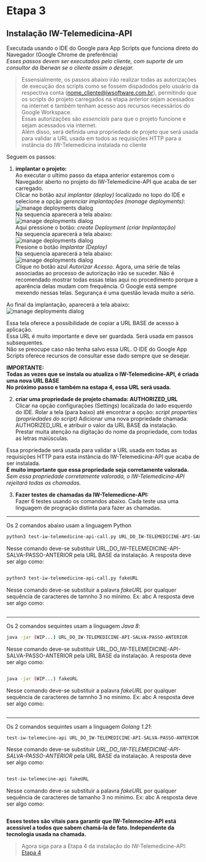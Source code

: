 # Etapa 3  
## Instalação IW-Telemedicina-API
  

Executada usando o IDE do Google para App Scripts que funciona direto do Navegador (Google Chrome de preferência)  
*Esses passos devem ser executados pelo cliente, com suporte de um consultor da Iberwan se o cliente assim o desejar.*
  
>Essensialmente, os passos abaixo irão realizar todas as autorizações de execução dos scripts como se fossem dispadodos pelo usuário da respectiva conta (<nome_cliente@iwsoftware.com.br>),
permitindo que os scripts do projeto carregados na etapa anterior sejam acessados na internet e também tenham acesso aos recursos necessários do Google Workspace.  
Essas autorizações são *essenciais* para que o projeto funcione e sejam acessados via internet.  
Além disso, será definida uma propriedade de projeto que será usada para validar a URL usada em todos as requisições HTTP
para a instância do IW-Telemedicina instalada no cliente  

Seguem os passos:  


1. **implantar o projeto:**  
Ao executar o ultimo passo da etapa anterior estaremos com o Navegador aberto no projeto do IW-Telemedicine-API que acaba de ser carregado.  
Clicar no botão azul *implantar (deploy)* localizado no topo do IDE e selecione a opção *gerenciar implantações (manage deployments)*:  
![manage deployments dialog](./Screenshot-gas-gerenciar-implantacao-0.png)  
Na sequencia aparecerá a tela abaixo:  
![manage deployments dialog](./Screenshot-gas-gerenciar-implantacao-1-criar-implantacao.png)  
Aqui pressione o botão: *create Deployment (criar Implantação)*  
Na sequencia aparecerá a tela abaixo:  
![manage deployments dialog](./Screenshot-gas-gerenciar-implantacao-2-implantar.png)  
Presione o botão *Implantar (Deploy)*  
Na sequencia aparecerá a tela abaixo:  
![manage deployments dialog](./Screenshot-gas-gerenciar-implantacao-3-autorizar-acesso.png)  
Clique no botão azul *Autorizar Acesso*.
Agora, uma série de telas associadas ao processo de autorização irão se suceder.
Não é recomendado mostrar todas essas telas aqui no procedimento porque a aparência delas mudam com frequência.
O Google está sempre mexendo nessas telas. Segurança é uma questão levada muito a sério.  

Ao final da implantação, aparecerá a tela abaixo:  
![manage deployments dialog](./Screenshot-gas-gerenciar-implantacao-5-concluido.png)  

Essa tela oferece a possibilidade de copiar a URL BASE de acesso à aplicação.  
Essa URL é muito importante e deve ser guardada. Será usada em passos subsequentes.  
Não se preocupe caso não tenha salvo essa URL. O IDE do Google App Scripts oferece recursos de consultar esse dado sempre que se desejar.   
  
**IMPORTANTE:**   
**Todas as vezes que se instala ou atualiza o IW-Telemedicine-API, é criada uma nova URL BASE**  
**No próximo passo e também na estapa 4, essa URL será usada.**  

2. **criar uma propriedade de projeto chamada: AUTHORIZED_URL**  
Clicar na opção configurações (Settings) localizada do lado esquerdo do IDE.
Rolar a tela (para baixo) até encontrar a opção: *script properties (propriedades do script)*
Adicionar uma nova propriedade chamada: AUTHORIZED_URL e atribuir o valor da URL BASE da instalação.  
Prestar muita atenção na digitação do nome da propriedade, com todas as letras maiúsculas.

Essa propriedade será usada para validar a URL usada em todas as requisições HTTP para esta instância do IW-Telemedicina-API que acaba de ser instalada.  
**È muito importante que essa propriedade seja corretamente valorada.**  
*Sem essa propriedade corretamente valorada, o IW-Telemedicina-API rejeitará todas as chamadas.*

3. **Fazer testes de chamadas da IW-Telemedicne-API:**  
Fazer 6 testes usando os comandos abaixo. Cada teste usa uma linguagem de progração distinta para fazer as chamadas.
---  
Os 2 comandos abaixo usam a linguagem Python  
```bash  
python3 test-iw-telemedicine-api-call.py URL_DO_IW-TELEMEDICINE-API-SALVA-PASSO-ANTERIOR
```  
Nesse comando deve-se substituir URL_DO_IW-TELEMEDICINE-API-SALVA-PASSO-ANTERIOR pela URL BASE da instalação.
A resposta deve ser algo como:  
```json  

```  
```bash  
python3 test-iw-telemedicine-api-call.py fakeURL
```  
Nesse comando deve-se substituir a palavra *fakeURL* por qualquer sequência de caracteres de tamnho 3 no mínimo. Ex: abc
A resposta deve ser algo como:  
```json  

```
---  

Os 2 comandos sequintes usam a linguagem *Java 8*:  
```bash  
java -jar (WIP...) URL_DO_IW-TELEMEDICINE-API-SALVA-PASSO-ANTERIOR
```  
Nesse comando deve-se substituir URL_DO_IW-TELEMEDICINE-API-SALVA-PASSO-ANTERIOR pela URL BASE da instalação.
A resposta deve ser algo como:  
```json  

```  
```bash  
java -jar (WIP...) fakeURL
```  
Nesse comando deve-se substituir a palavra *fakeURL* por qualquer sequência de caracteres de tamnho 3 no mínimo. Ex: abc
A resposta deve ser algo como:  
```json  

```  
---  

Os 2 comandos sequintes usam a linguagem *Golang 1.21*:  
```bash  
test-iw-telemecine-api URL_DO_IW-TELEMEDICINE-API-SALVA-PASSO-ANTERIOR
```  
Nesse comando deve-se substituir *URL_DO_IW-TELEMEDICINE-API-SALVA-PASSO-ANTERIOR* pela URL BASE da instalação.
A resposta deve ser algo como:  
```json  

```  
```bash  
test-iw-telemecine-api fakeURL
```  
Nesse comando deve-se substituir a palavra *fakeURL* por qualquer sequência de caracteres de tamanho 3 no mínimo. Ex: abc
A resposta deve ser algo como:  
```json  

```

**Esses testes são vitais para garantir que IW-Telemecine-API está acessivel a todos que sabem chamá-la de fato.
Independente da tecnologia usada na chamada.**  

>Agora siga para a Etapa 4 da instalação do IW-Telemedicine-API:  
[Etapa 4](installing-iw-telemedicine-in-clients-iwcare-config-lang-pt.md)


